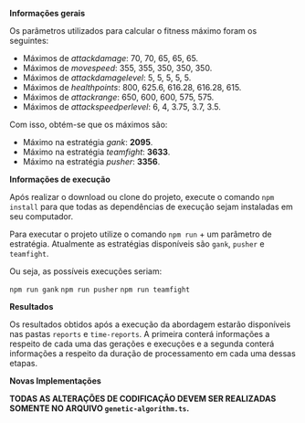 **Informações gerais**

Os parâmetros utilizados para calcular o fitness máximo foram os seguintes:

- Máximos de _attackdamage_: 70, 70, 65, 65, 65.
- Máximos de _movespeed_: 355, 355, 350, 350, 350.
- Máximos de _attackdamagelevel_: 5, 5, 5, 5, 5.
- Máximos de _healthpoints_: 800, 625.6, 616.28, 616.28, 615.
- Máximos de _attackrange_: 650, 600, 600, 575, 575.
- Máximos de _attackspeedperlevel_: 6, 4, 3.75, 3.7, 3.5.

Com isso, obtém-se que os máximos são:

- Máximo na estratégia _gank_: **2095**.
- Máximo na estratégia _teamfight_: **3633**.
- Máximo na estratégia _pusher_: **3356**.

**Informações de execução**

Após realizar o download ou clone do projeto, execute o comando `npm install` para que todas as dependências de execução sejam instaladas em seu computador.

Para executar o projeto utilize o comando `npm run` + um parâmetro de estratégia. Atualmente as estratégias disponíveis são `gank`, `pusher` e `teamfight`.

Ou seja, as possíveis execuções seriam:

`npm run gank`
`npm run pusher`
`npm run teamfight`

**Resultados**

Os resultados obtidos após a execução da abordagem estarão disponíveis nas pastas `reports` e `time-reports`. A primeira conterá informações a respeito de cada uma das gerações e execuções e a segunda conterá informações a respeito da duração de processamento em cada uma dessas etapas. 

**Novas Implementações**

**TODAS AS ALTERAÇÕES DE CODIFICAÇÃO DEVEM SER REALIZADAS SOMENTE NO ARQUIVO `genetic-algorithm.ts`.**